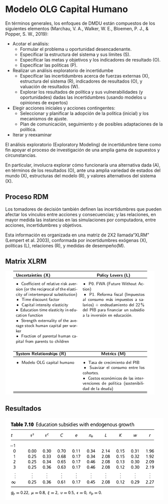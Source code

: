 # Modelo OLG Capital Humano

En términos generales, los enfoques de DMDU están compuestos de los siguientes elementos (Marchau, V. A., Walker, W. E., Bloemen, P. J., & Popper, S. W., 2019):

* Acotar el análisis:
    - Formular el problema u oportunidad desencadenante.
    - Especificar la estructura del sistema y sus lı́mites (S).
    - Especificar las metas y objetivos y los indicadores de resultado (O).
    - Especificar las polı́ticas (P).
* Realizar un análisis exploratorio de incertidumbe
    - Especificar las incertidumbres acerca de fuerzas externas (X), estructura del sistema (R), indicadores de resultados (O), y valuación de resultados (W).
    - Explorar los resultados de polı́tica y sus vulnerabilidades (y oportunidades) dadas las incertidumbres (usando modelos u opiniones de expertos)
* Elegir acciones iniciales y acciones contingentes:
    - Seleccionar y planificar la adopción de la polı́tica (inicial) y los mecanismos de ajuste.
    -  Plan de comunicación, seguimiento y de posibles adaptaciones de la polı́tica.
* Iterar y reexaminar


El análisis exploratorio (Exploratory Modeling) de incertidumbre tiene como fin apoyar el proceso de investigación de una amplia gama de supuestos y circunstancias.

En particular, involucra explorar cómo funcionarı́a una alternativa dada (A), en términos de los resultados (O), ante una amplia variedad de estados del mundo (X), estructuras del modelo (R), y valores alternativos del sistema (X).

## Proceso RDM

Los tomadores de decisión también definen las incertidumbres que pueden afectar los vı́nculos entre acciones y consecuencias; y las relaciones, en mayor medida las instancias en las simulaciones por computadora, entre acciones, incertidumbres y objetivos.

Esta información es organizada en una matriz de 2X2 llamada“XLRM” (Lempert et al. 2003), conformada por incertidumbres exógenas (X), polı́ticas (L), relaciones (R), y medidas de desempeño(M).


## Matrix XLRM

![XLRM](imgs/xlrm_7_03.png)

## Resultados

![Tabla 7.10](imgs/tabla_7_10.png)

